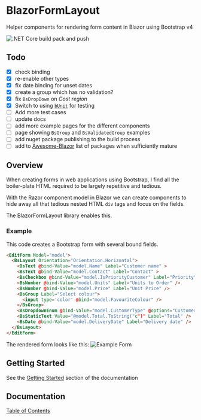 # BlazorFormLayout
Helper components for rendering form content in Blazor using Bootstrap v4

![.NET Core build pack and push](https://github.com/conficient/BlazorFormLayout/workflows/.NET%20Core%20build%20pack%20and%20push/badge.svg)

## Todo

- [x] check binding
- [x] re-enable other types
- [x] fix date binding for unset dates
- [x] create a group which has no validation?
- [x] fix `BsDropDown` on _Cost region_
- [x] Switch to using [`bUnit`](https://bunit.egilhansen.com/) for testing
- [ ] Add more test cases
- [ ] update docs
- [ ] add more example pages for the different components
- [ ] page showing `BsGroup` and `BsValidatedGroup` examples
- [ ] add nuget package publishing to the build process
- [ ] add to [Awesome-Blazor](https://github.com/AdrienTorris/awesome-blazor) list of packages when sufficiently mature

## Overview

When creating forms in web applications using Bootstrap, I find all the boiler-plate HTML required to be largely repetitive and tedious.

With the Razor component model in Blazor we can create components to hide away all that tedious nested HTML `div` tags and focus on the fields.

The BlazorFormLayout library enables this.

### Example
This code creates a Bootstrap form with several bound fields.
```html
<EditForm Model="model">
  <BsLayout Orientation="Orientation.Horizontal">
    <BsText @bind-Value="model.Name" Label="Customer name" >
    <BsText @bind-Value="model.Contact" Label="Contact" >
    <BsCheckbox @bind-Value="model.IsPriorityCustomer" Label="Priority" />
    <BsNumber @bind-Value="model.Units" Label="Units to Order" />
    <BsNumber @bind-Value="model.Price" Label="Unit Price" />
    <BsGroup Label="Select colour">
      <input type='color' @bind="model.FavouriteColour" />
    </BsGroup>
    <BsDropdownEnum @bind-Value="model.CustomerType" @options="CustomerTypeList" Label="Business Type" />
    <BsStaticText Value="@model.Total.ToString("c")" Label="Total" />
    <BsDate @bind-Value="model.DeliveryDate" Label="Delivery date" />
  </BsLayout>
</EditForm>
```
The rendered form looks like this:
![Example Form](docs/img/ExampleForm.png)

## Getting Started

See the [Getting Started](docs/GettingStarted.md) section of the documentation

## Documentation

[Table of Contents](docs/_Contents_.md)
